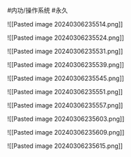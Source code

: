 #内功/操作系统 #永久 

![[Pasted image 20240306235514.png]]


![[Pasted image 20240306235524.png]]



![[Pasted image 20240306235531.png]]


![[Pasted image 20240306235539.png]]



![[Pasted image 20240306235545.png]]


![[Pasted image 20240306235551.png]]




![[Pasted image 20240306235557.png]]


![[Pasted image 20240306235603.png]]


![[Pasted image 20240306235609.png]]


![[Pasted image 20240306235615.png]]

